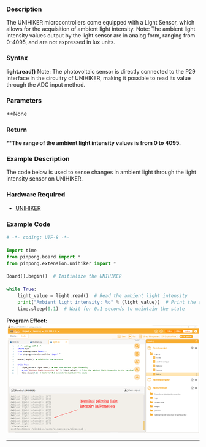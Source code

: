 ### **Description**
The UNIHIKER microcontrollers come equipped with a Light Sensor, which allows for the acquisition of ambient light intensity.
Note: The ambient light intensity values output by the light sensor are in analog form, ranging from 0-4095, and are not expressed in lux units.
### **Syntax**
**light.read()**
Note: The photovoltaic sensor is directly connected to the P29 interface in the circuitry of UNIHIKER, making it possible to read its value through the ADC input method.
### **Parameters**
**None 
### **Return**
****The range of the ambient light intensity values is from 0 to 4095.**
### **Example Description**
The code below is used to sense changes in ambient light through the light intensity sensor on UNIHIKER.
### **Hardware Required**

- [UNIHIKER](https://www.dfrobot.com/product-2691.html)
### **Example Code**
```python
# -*- coding: UTF-8 -*-

import time
from pinpong.board import *
from pinpong.extension.unihiker import *

Board().begin()  # Initialize the UNIHIKER

while True:
    light_value = light.read()  # Read the ambient light intensity
    print("Ambient light intensity: %d" % (light_value))  # Print the ambient light intensity to the terminal
    time.sleep(0.1)  # Wait for 0.1 seconds to maintain the state
```
**Program Effect:**
![image.png](img/3_Light_Sensor/1722825676701-ff85f0e5-8044-417e-a34a-287f27333449.png)


---
